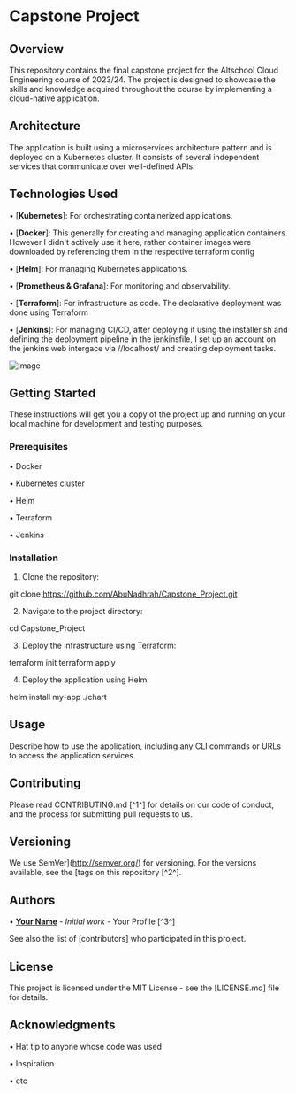 # Capstone Project

## Overview
This repository contains the final capstone project for the Altschool Cloud Engineering course of 2023/24. The project is designed to showcase the skills and knowledge acquired throughout the course by implementing a cloud-native application.

## Architecture
The application is built using a microservices architecture pattern and is deployed on a Kubernetes cluster. It consists of several independent services that communicate over well-defined APIs.

## Technologies Used
•  [**Kubernetes**]: For orchestrating containerized applications.

•  [**Docker**]: This generally for creating and managing application containers. However I didn't actively use it here, rather container images were downloaded by referencing them in the respective terraform config

•  [**Helm**]: For managing Kubernetes applications.

•  [**Prometheus & Grafana**]: For monitoring and observability.

•  [**Terraform**]: For infrastructure as code. The declarative deployment was done using Terraform

•  [**Jenkins**]: For managing CI/CD, after deploying it using the installer.sh and defining the deployment pipeline in the jenkinsfile, I set up an account on the jenkins web intergace via //localhost/ and creating deployment tasks.

![image](https://github.com/AbuNadhrah/Capstone_Project/assets/13397947/849d37f9-6e7d-4ce5-8f80-4fd67ba86f98)

## Getting Started
These instructions will get you a copy of the project up and running on your local machine for development and testing purposes.

### Prerequisites
•  Docker

•  Kubernetes cluster

•  Helm

•  Terraform

•  Jenkins


### Installation
1. Clone the repository:

git clone https://github.com/AbuNadhrah/Capstone_Project.git

2. Navigate to the project directory:

cd Capstone_Project

3. Deploy the infrastructure using Terraform:

terraform init
terraform apply

4. Deploy the application using Helm:

helm install my-app ./chart


## Usage
Describe how to use the application, including any CLI commands or URLs to access the application services.

## Contributing
Please read CONTRIBUTING.md [^1^] for details on our code of conduct, and the process for submitting pull requests to us.

## Versioning
We use SemVer](http://semver.org/) for versioning. For the versions available, see the [tags on this repository [^2^].

## Authors
•  [**Your Name**](https://www.bing.com/search?form=SKPBOT&q=Your%20Name) - *Initial work* - Your Profile [^3^]


See also the list of [contributors] who participated in this project.

## License
This project is licensed under the MIT License - see the [LICENSE.md] file for details.

## Acknowledgments
•  Hat tip to anyone whose code was used

•  Inspiration

•  etc
